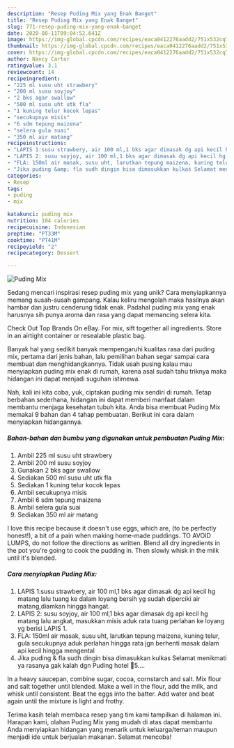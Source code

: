 ```yaml
---
description: "Resep Puding Mix yang Enak Banget"
title: "Resep Puding Mix yang Enak Banget"
slug: 771-resep-puding-mix-yang-enak-banget
date: 2020-08-11T09:04:52.641Z
image: https://img-global.cpcdn.com/recipes/eaca0412276aadd2/751x532cq70/puding-mix-foto-resep-utama.jpg
thumbnail: https://img-global.cpcdn.com/recipes/eaca0412276aadd2/751x532cq70/puding-mix-foto-resep-utama.jpg
cover: https://img-global.cpcdn.com/recipes/eaca0412276aadd2/751x532cq70/puding-mix-foto-resep-utama.jpg
author: Nancy Carter
ratingvalue: 3.1
reviewcount: 14
recipeingredient:
- "225 ml susu uht strawbery"
- "200 ml susu soyjoy"
- "2 bks agar swallow"
- "500 ml susu uht utk fla"
- "1 kuning telur kocok lepas"
- "secukupnya misis"
- "6 sdm tepung maizena"
- "selera gula suai"
- "350 ml air matang"
recipeinstructions:
- "LAPIS 1:susu strawbery, air 100 ml,1 bks agar dimasak dg api kecil hg matang lalu tuang ke dalam loyang bersih yg sudah diperciki air matang,diamkan hingga hangat."
- "LAPIS 2: susu soyjoy, air 100 ml,1 bks agar dimasak dg api kecil hg matang lalu angkat, masukkan misis aduk rata tuang perlahan ke loyang yg berisi LAPIS 1."
- "FLA: 150ml air masak, susu uht, larutkan tepung maizena, kuning telur, gula secukupnya aduk perlahan hingga rata jgn berhenti masak dalam api kecil hingga mengental"
- "Jika puding &amp; fla sudh dingin bisa dimasukkan kulkas Selamat menikmati ya rasanya gak kalah dgn Puding hotel 🌟5...."
categories:
- Resep
tags:
- puding
- mix

katakunci: puding mix 
nutrition: 104 calories
recipecuisine: Indonesian
preptime: "PT33M"
cooktime: "PT41M"
recipeyield: "2"
recipecategory: Dessert

---
```



![Puding Mix](https://img-global.cpcdn.com/recipes/eaca0412276aadd2/751x532cq70/puding-mix-foto-resep-utama.jpg)

Sedang mencari inspirasi resep puding mix yang unik? Cara menyiapkannya memang susah-susah gampang. Kalau keliru mengolah maka hasilnya akan hambar dan justru cenderung tidak enak. Padahal puding mix yang enak harusnya sih punya aroma dan rasa yang dapat memancing selera kita.

Check Out Top Brands On eBay. For mix, sift together all ingredients. Store in an airtight container or resealable plastic bag.

Banyak hal yang sedikit banyak mempengaruhi kualitas rasa dari puding mix, pertama dari jenis bahan, lalu pemilihan bahan segar sampai cara membuat dan menghidangkannya. Tidak usah pusing kalau mau menyiapkan puding mix enak di rumah, karena asal sudah tahu triknya maka hidangan ini dapat menjadi suguhan istimewa.


Nah, kali ini kita coba, yuk, ciptakan puding mix sendiri di rumah. Tetap berbahan sederhana, hidangan ini dapat memberi manfaat dalam membantu menjaga kesehatan tubuh kita. Anda bisa membuat Puding Mix memakai 9 bahan dan 4 tahap pembuatan. Berikut ini cara dalam menyiapkan hidangannya.

<!--inarticleads1-->

##### Bahan-bahan dan bumbu yang digunakan untuk pembuatan Puding Mix:

1. Ambil 225 ml susu uht strawbery
1. Ambil 200 ml susu soyjoy
1. Gunakan 2 bks agar swallow
1. Sediakan 500 ml susu uht utk fla
1. Sediakan 1 kuning telur kocok lepas
1. Ambil secukupnya misis
1. Ambil 6 sdm tepung maizena
1. Ambil selera gula suai
1. Sediakan 350 ml air matang


I love this recipe because it doesn&#39;t use eggs, which are, (to be perfectly honest!), a bit of a pain when making home-made puddings. TO AVOID LUMPS, do not follow the directions as written. Blend all dry ingredients in the pot you&#39;re going to cook the pudding in. Then slowly whisk in the milk until it&#39;s blended. 

<!--inarticleads2-->

##### Cara menyiapkan Puding Mix:

1. LAPIS 1:susu strawbery, air 100 ml,1 bks agar dimasak dg api kecil hg matang lalu tuang ke dalam loyang bersih yg sudah diperciki air matang,diamkan hingga hangat.
1. LAPIS 2: susu soyjoy, air 100 ml,1 bks agar dimasak dg api kecil hg matang lalu angkat, masukkan misis aduk rata tuang perlahan ke loyang yg berisi LAPIS 1.
1. FLA: 150ml air masak, susu uht, larutkan tepung maizena, kuning telur, gula secukupnya aduk perlahan hingga rata jgn berhenti masak dalam api kecil hingga mengental
1. Jika puding &amp; fla sudh dingin bisa dimasukkan kulkas Selamat menikmati ya rasanya gak kalah dgn Puding hotel 🌟5....


In a heavy saucepan, combine sugar, cocoa, cornstarch and salt. Mix flour and salt together until blended. Make a well in the flour, add the milk, and whisk until consistent. Beat the eggs into the batter. Add water and beat again until the mixture is light and frothy. 

Terima kasih telah membaca resep yang tim kami tampilkan di halaman ini. Harapan kami, olahan Puding Mix yang mudah di atas dapat membantu Anda menyiapkan hidangan yang menarik untuk keluarga/teman maupun menjadi ide untuk berjualan makanan. Selamat mencoba!
